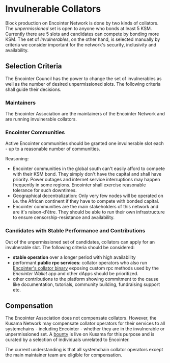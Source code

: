 # Invulnerable Collators

Block production on Encointer Network is done by two kinds of collators. The *unpermissioned* set is open to anyone who bonds at least 5 KSM. Currently there are 5 slots and candidates can compete by bonding more KSM. The set of *Invulnerables*, on the other hand,  is selected manually by criteria we consider important for the network's security, inclusivity and availability.

## Selection Criteria

The Encointer Council has the power to change the set of invulnerables as well as the number of desired unpermissioned slots. The following criteria shall guide their decisions.

### Maintainers

The Encointer Association are the maintainers of the Encointer Network and are running invulnerable collators.

### Encointer Communities

Active Encointer communities should be granted one invulnerable slot each - up to a reasonable number of communities.

Reasoning: 
* Encointer communities in the global south can't easily afford to compete with their KSM bond. They simply don't have the capital and shall have priority. Power outages and internet service interruptions may happen frequently in some regions. Encointer shall exercise reasonable tolerance for such downtimes. 
* Geographical decentralization: Only very few nodes will be operated on i.e. the African continent if they have to compete with bonded capital. 
* Encointer communities are the main stakeholders of this network and are it's raison-d'être. They should be able to run their own infrastructure to ensure censorship-resistance and availability.

### Candidates with Stable Performance and Contributions

Out of the unpermissioned set of candidates, collators can apply for an invulnerable slot. The following criteria should be considered:

* **stable operation** over a longer period with high availability
* performant **public rpc services**: collator operators who also run [Encointer's collator binary](https://github.com/encointer/encointer-parachain/releases) exposing custom rpc methods used by the *Encointer Wallet* app and other dApps should be prioritized.
* other contributions to the platform showing commitment to the cause like documentation, tutorials, community building, fundraising support etc.

## Compensation

The Encointer Association does not compensate collators. However, the Kusama Network may compensate collator operators for their services to all systemchains - including Encointer - whether they are in the invulnerable or unpermissioned set. A [bounty](https://kusama.polkassembly.io/bounty/20) is live on Kusama for this purpose and is curated by a selection of individuals unrelated to Encointer. 

The current understanding is that all systemchain collator operators except the main maintainer team are eligible for compensation.




